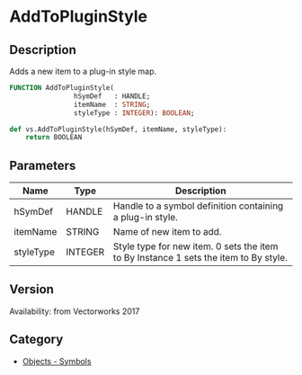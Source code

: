# AddToPluginStyle

## Description
Adds a new item to a plug-in style map.

```pascal
FUNCTION AddToPluginStyle(
				hSymDef   : HANDLE;
				itemName  : STRING;
				styleType : INTEGER): BOOLEAN;
```

```python
def vs.AddToPluginStyle(hSymDef, itemName, styleType):
    return BOOLEAN
```

## Parameters
|Name|Type|Description|
|---|---|---|
|hSymDef|HANDLE|Handle to a symbol definition containing a plug-in style.|
|itemName|STRING|Name of new item to add.|
|styleType|INTEGER|Style type for new item. 0 sets the item to By Instance 1 sets the item to By style.|

## Version
Availability: from Vectorworks 2017

## Category
* [Objects - Symbols](../Categories/Objects%20-%20Symbols.md)
